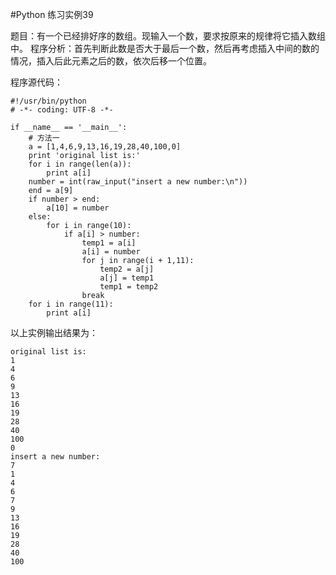 #Python 练习实例39


题目：有一个已经排好序的数组。现输入一个数，要求按原来的规律将它插入数组中。
程序分析：首先判断此数是否大于最后一个数，然后再考虑插入中间的数的情况，插入后此元素之后的数，依次后移一个位置。


程序源代码：

```
#!/usr/bin/python
# -*- coding: UTF-8 -*-

if __name__ == '__main__':
    # 方法一
    a = [1,4,6,9,13,16,19,28,40,100,0]
    print 'original list is:'
    for i in range(len(a)):
        print a[i]
    number = int(raw_input("insert a new number:\n"))
    end = a[9]
    if number > end:
        a[10] = number
    else:
        for i in range(10):
            if a[i] > number:
                temp1 = a[i]
                a[i] = number
                for j in range(i + 1,11):
                    temp2 = a[j]
                    a[j] = temp1
                    temp1 = temp2
                break
    for i in range(11):
        print a[i]
```

以上实例输出结果为：

```
original list is:
1
4
6
9
13
16
19
28
40
100
0
insert a new number:
7
1
4
6
7
9
13
16
19
28
40
100
```